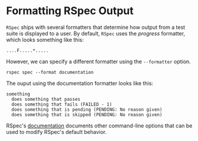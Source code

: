 # Formatting RSpec Output

`RSpec` ships with several formatters that determine how output from a test
suite is displayed to a user. By default, `RSpec` uses the *progress* formatter,
which looks something like this:

```
....F.....*.....
```

However, we can specify a different formatter using the `--formatter` option.

```
rspec spec --format documentation
```

The ouput using the documentation formatter looks like this:

```
something
  does something that passes
  does something that fails (FAILED - 1)
  does something that is pending (PENDING: No reason given)
  does something that is skipped (PENDING: No reason given)
```

RSpec's
[documentation](https://relishapp.com/rspec/rspec-core/docs/command-line)
documents other command-line options that can be used to modify RSpec's default
behavior.
